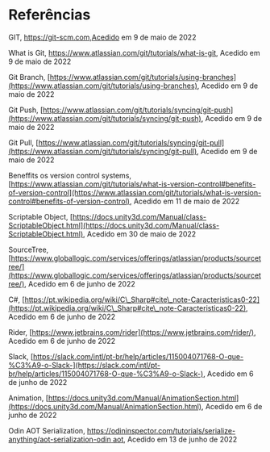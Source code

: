 # Referências

GIT, https://git-scm.com,Acedido em  9 de maio de 2022

What is Git, https://www.atlassian.com/git/tutorials/what-is-git, Acedido em 9 de maio de 2022

Git Branch, [https://www.atlassian.com/git/tutorials/using-branches](https://www.atlassian.com/git/tutorials/using-branches), Acedido em 9 de maio de 2022

Git Push, [https://www.atlassian.com/git/tutorials/syncing/git-push](https://www.atlassian.com/git/tutorials/syncing/git-push), Acedido em 9 de maio de 2022

Git Pull, [https://www.atlassian.com/git/tutorials/syncing/git-pull](https://www.atlassian.com/git/tutorials/syncing/git-pull), Acedido em 9 de maio de 2022

Beneffits os version control systems, [https://www.atlassian.com/git/tutorials/what-is-version-control#benefits-of-version-control](https://www.atlassian.com/git/tutorials/what-is-version-control#benefits-of-version-control),  Acedido em 11 de maio de 2022

Scriptable Object, [https://docs.unity3d.com/Manual/class-ScriptableObject.html](https://docs.unity3d.com/Manual/class-ScriptableObject.html), Acedido em 30 de maio de 2022

SourceTree, [https://www.globallogic.com/services/offerings/atlassian/products/sourcetree/](https://www.globallogic.com/services/offerings/atlassian/products/sourcetree/), Acedido em 6 de junho de 2022

C#, [https://pt.wikipedia.org/wiki/C\_Sharp#cite\_note-Caracteristicas0-22](https://pt.wikipedia.org/wiki/C\_Sharp#cite\_note-Caracteristicas0-22), Acedido em 6 de junho de 2022

Rider, [https://www.jetbrains.com/rider](https://www.jetbrains.com/rider/), Acedido em 6 de junho de 2022

Slack, [https://slack.com/intl/pt-br/help/articles/115004071768-O-que-%C3%A9-o-Slack-](https://slack.com/intl/pt-br/help/articles/115004071768-O-que-%C3%A9-o-Slack-), Acedido em 6 de junho de 2022

Animation, [https://docs.unity3d.com/Manual/AnimationSection.html](https://docs.unity3d.com/Manual/AnimationSection.html), Acedido em 6 de junho de 2022

Odin AOT Serialization, [https://odininspector.com/tutorials/serialize-anything/aot-serialization-odin aot](https://odininspector.com/tutorials/serialize-anything/aot-serialization), Acedido em 13 de junho de 2022

